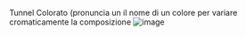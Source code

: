 Tunnel Colorato (pronuncia un il nome di un colore per variare cromaticamente la composizione
![image](https://user-images.githubusercontent.com/101118083/164945743-91a68b29-21ae-4e15-9334-eb20a776dc1f.png)
